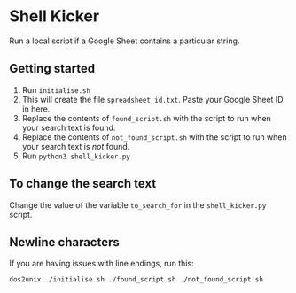 # Shell Kicker

Run a local script if a Google Sheet contains a particular string.

## Getting started

1. Run `initialise.sh`
1. This will create the file `spreadsheet_id.txt`. Paste your Google Sheet ID in here.
1. Replace the contents of `found_script.sh` with the script to run when your search text is found.
1. Replace the contents of `not_found_script.sh` with the script to run when your search text is _not_ found.
1. Run `python3 shell_kicker.py`

## To change the search text

Change the value of the variable `to_search_for` in the `shell_kicker.py` script.

## Newline characters

If you are having issues with line endings, run this:

`dos2unix ./initialise.sh ./found_script.sh ./not_found_script.sh`
